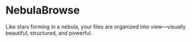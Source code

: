 # NebulaBrowse
Like stars forming in a nebula, your files are organized into view—visually beautiful, structured, and powerful.
